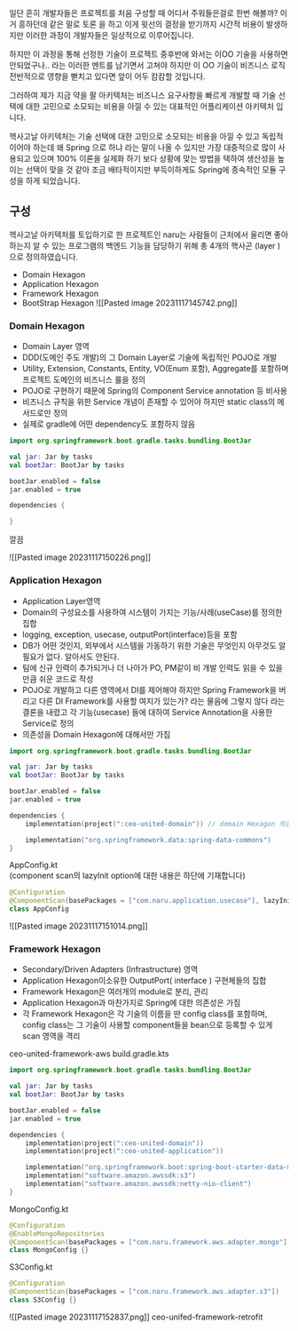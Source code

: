 일단 흔히 개발자들은 프로젝트를 처음 구성할 때 어디서 주워들은걸로 한번 해볼까? 이거 흥하던데 같은 말로 토론 을 하고 이게 윗선의 결정을 받기까지 시간적 비용이 발생하지만 이러한 과정이 개발자들은 일상적으로 이루어집니다.

하지만 이 과정을 통해 선정한 기술이 프로젝트 중후반에 와서는 이OO 기술을 사용하면 안되었구나.. 라는 이러한 멘트를 남기면서 고쳐야 하지만 이 OO 기술이 비즈니스 로직 전반적으로 영향을 뻗치고 있다면 앞이 어두 캄캄할 것입니다.

그러하여 제가 지금 약을 팔 아키텍처는 비즈니스 요구사항을 빠르게 개발할 때 기술 선택에 대한 고민으로 소모되는 비용을 아낄 수 있는 대표적인 어플리케이션 아키텍처 입니다.

헥사고날 아키텍처는 기술 선택에 대한 고민으로 소모되는 비용을 아낄 수 있고 독립적이어야 하는데 왜 Spring 으로 하냐 라는 말이 나올 수 있지만 가장 대중적으로 많이 사용되고 있으며 100% 이론을 실제화 하기 보다 상황에 맞는 방법을 택하여 생산성을 높이는 선택이 맞을 것 같아 조금 배타적이지만 부득이하게도 Spring에 종속적인 모듈 구성을 하게 되었습니다.

## 구성
헥사고날 아키텍처를 토입하기로 한 프로젝트인 naru는 사람들이 근처에서 울리면 좋아하는지 알 수 있는 프로그램의 백엔드 기능을 담당하기 위해 총 4개의 핵사곤 (layer ) 으로 정의하였습니다.

* Domain Hexagon
* Application Hexagon
* Framework Hexagon
* BootStrap Hexagon
![[Pasted image 20231117145742.png]]

### Domain Hexagon
* Domain Layer 영역
* DDD(도메인 주도 개발)의 그 Domain Layer로 기술에 독립적인 POJO로 개발
* Utility, Extension, Constants, Entity, VO(Enum 포함), Aggregate를 포함하며 프로젝트 도메인의 비즈니스 룰을 정의
* POJO로 구현하기 때문에 Spring의 Component Service annotation 등 비사용
* 비즈니스 규칙을 위한 Service 개념이 존재할 수 있어야 하지만 static class의 메서드로만 정의
* 실제로 gradle에 어떤 dependency도 포함하지 않음
```kotlin
import org.springframework.boot.gradle.tasks.bundling.BootJar

val jar: Jar by tasks
val bootJar: BootJar by tasks

bootJar.enabled = false
jar.enabled = true

dependencies {

}
```
깔끔

![[Pasted image 20231117150226.png]]

### Application Hexagon
* Application Layer영역
* Domain의 구성요소를 사용하여 시스템이 가지는 기능/사례(useCase)를 정의한 집합
* logging, exception, usecase, outputPort(interface)등을 포함
* DB가 어떤 것인지, 외부에서 시스템을 가동하기 위한 기술은 무엇인지 아무것도 알 필요가 없다. 알아서도 안된다.
* 팀에 신규 인력이 추가되거나 더 나아가 PO, PM같이 비 개발 인력도 읽을 수 있을 만큼 쉬운 코드로 작성
* POJO로 개발하고 다른 영역에서 DI를 제어해야 하지만 Spring Framework을 버리고 다른 DI Framework를 사용할 여지가 있는가? 라는 물음에 그렇지 않다 라는 결론을 내렸고 각 기능(usecase) 들에 대하여 Service Annotation을 사용한 Service로 정의
* 의존성을 Domain Hexagon에 대해서만 가짐

```kotlin
import org.springframework.boot.gradle.tasks.bundling.BootJar

val jar: Jar by tasks
val bootJar: BootJar by tasks

bootJar.enabled = false
jar.enabled = true

dependencies {
    implementation(project(":ceo-united-domain")) // domain Hexagon 의존

    implementation("org.springframework.data:spring-data-commons")
}
```
AppConfig.kt  
(component scan의 lazyInit option에 대한 내용은 하단에 기재합니다)
```kotlin
@Configuration
@ComponentScan(basePackages = ["com.naru.application.usecase"], lazyInit = true)
class AppConfig
```
![[Pasted image 20231117151014.png]]

### Framework Hexagon
* Secondary/Driven Adapters (Infrastructure) 영역
* Application Hexagon이소유한 OutputPort( interface ) 구현체들의 집합
* Framework Hexagon은 여러개의 module로 분리, 관리
* Application Hexagon과 마찬가지로 Spring에 대한 의존성은 가짐
* 각 Framework Hexagon은 각 기술의 이름을 딴 config class를 포함하며, config class는 그 기술이 사용할 component들을 bean으로 등록할 수 있게 scan 영역을 격리

ceo-united-framework-aws
build.gradle.kts
```kotlin
import org.springframework.boot.gradle.tasks.bundling.BootJar

val jar: Jar by tasks
val bootJar: BootJar by tasks

bootJar.enabled = false
jar.enabled = true

dependencies {
    implementation(project(":ceo-united-domain"))
    implementation(project(":ceo-united-application"))

    implementation("org.springframework.boot:spring-boot-starter-data-mongodb")
    implementation("software.amazon.awssdk:s3")
    implementation("software.amazon.awssdk:netty-nio-client")
}
```
MongoConfig.kt
```kotlin
@Configuration
@EnableMongoRepositories
@ComponentScan(basePackages = ["com.naru.framework.aws.adapter.mongo"])
class MongoConfig {}
```

S3Config.kt
```kotlin
@Configuration
@ComponentScan(basePackages = ["com.naru.framework.aws.adapter.s3"])
class S3Config {}
```
![[Pasted image 20231117152837.png]]
ceo-unifed-framework-retrofit